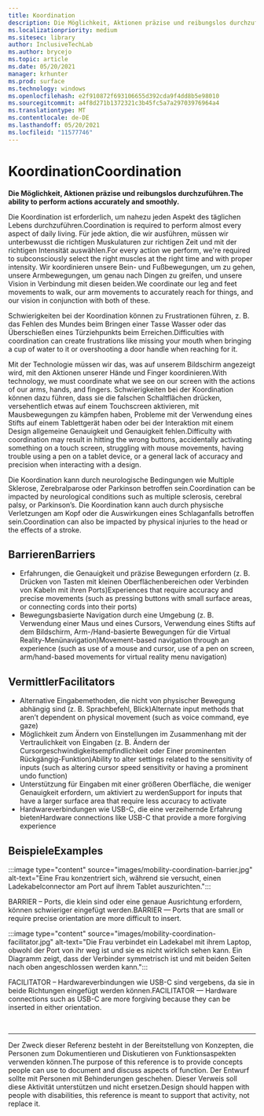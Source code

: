 ```yaml
---
title: Koordination
description: Die Möglichkeit, Aktionen präzise und reibungslos durchzuführen
ms.localizationpriority: medium
ms.sitesec: library
author: InclusiveTechLab
ms.author: brycejo
ms.topic: article
ms.date: 05/20/2021
manager: krhunter
ms.prod: surface
ms.technology: windows
ms.openlocfilehash: e2f910872f693106655d392cda9f4dd8b5e98010
ms.sourcegitcommit: a4f8d271b1372321c3b45fc5a7a29703976964a4
ms.translationtype: MT
ms.contentlocale: de-DE
ms.lasthandoff: 05/20/2021
ms.locfileid: "11577746"
---
```

# <a name="coordination"></a><span data-ttu-id="4b4a0-103">Koordination</span><span class="sxs-lookup"><span data-stu-id="4b4a0-103">Coordination</span></span>

**<span data-ttu-id="4b4a0-104">Die Möglichkeit, Aktionen präzise und reibungslos durchzuführen.</span><span class="sxs-lookup"><span data-stu-id="4b4a0-104">The ability to perform actions accurately and smoothly.</span></span>**

<span data-ttu-id="4b4a0-105">Die Koordination ist erforderlich, um nahezu jeden Aspekt des täglichen Lebens durchzuführen.</span><span class="sxs-lookup"><span data-stu-id="4b4a0-105">Coordination is required to perform almost every aspect of daily living.</span></span> <span data-ttu-id="4b4a0-106">Für jede aktion, die wir ausführen, müssen wir unterbewusst die richtigen Muskulaturen zur richtigen Zeit und mit der richtigen Intensität auswählen.</span><span class="sxs-lookup"><span data-stu-id="4b4a0-106">For every action we perform, we're required to subconsciously select the right muscles at the right time and with proper intensity.</span></span> <span data-ttu-id="4b4a0-107">Wir koordinieren unsere Bein- und Fußbewegungen, um zu gehen, unsere Armbewegungen, um genau nach Dingen zu greifen, und unsere Vision in Verbindung mit diesen beiden.</span><span class="sxs-lookup"><span data-stu-id="4b4a0-107">We coordinate our leg and feet movements to walk, our arm movements to accurately reach for things, and our vision in conjunction with both of these.</span></span>

<span data-ttu-id="4b4a0-108">Schwierigkeiten bei der Koordination können zu Frustrationen führen, z. B. das Fehlen des Mundes beim Bringen einer Tasse Wasser oder das Überschießen eines Türziehpunkts beim Erreichen.</span><span class="sxs-lookup"><span data-stu-id="4b4a0-108">Difficulties with coordination can create frustrations like missing your mouth when bringing a cup of water to it or overshooting a door handle when reaching for it.</span></span>

<span data-ttu-id="4b4a0-109">Mit der Technologie müssen wir das, was auf unserem Bildschirm angezeigt wird, mit den Aktionen unserer Hände und Finger koordinieren.</span><span class="sxs-lookup"><span data-stu-id="4b4a0-109">With technology, we must coordinate what we see on our screen with the actions of our arms, hands, and fingers.</span></span> <span data-ttu-id="4b4a0-110">Schwierigkeiten bei der Koordination können dazu führen, dass sie die falschen Schaltflächen drücken, versehentlich etwas auf einem Touchscreen aktivieren, mit Mausbewegungen zu kämpfen haben, Probleme mit der Verwendung eines Stifts auf einem Tablettgerät haben oder bei der Interaktion mit einem Design allgemeine Genauigkeit und Genauigkeit fehlen.</span><span class="sxs-lookup"><span data-stu-id="4b4a0-110">Difficulty with coordination may result in hitting the wrong buttons, accidentally activating something on a touch screen, struggling with mouse movements, having trouble using a pen on a tablet device, or a general lack of accuracy and precision when interacting with a design.</span></span>

<span data-ttu-id="4b4a0-111">Die Koordination kann durch neurologische Bedingungen wie Multiple Sklerose, Zerebralparose oder Parkinson betroffen sein.</span><span class="sxs-lookup"><span data-stu-id="4b4a0-111">Coordination can be impacted by neurological conditions such as multiple sclerosis, cerebral palsy, or Parkinson’s.</span></span> <span data-ttu-id="4b4a0-112">Die Koordination kann auch durch physische Verletzungen am Kopf oder die Auswirkungen eines Schlaganfalls betroffen sein.</span><span class="sxs-lookup"><span data-stu-id="4b4a0-112">Coordination can also be impacted by physical injuries to the head or the effects of a stroke.</span></span>

## <a name="barriers"></a><span data-ttu-id="4b4a0-113">Barrieren</span><span class="sxs-lookup"><span data-stu-id="4b4a0-113">Barriers</span></span>

* <span data-ttu-id="4b4a0-114">Erfahrungen, die Genauigkeit und präzise Bewegungen erfordern (z. B. Drücken von Tasten mit kleinen Oberflächenbereichen oder Verbinden von Kabeln mit ihren Ports)</span><span class="sxs-lookup"><span data-stu-id="4b4a0-114">Experiences that require accuracy and precise movements (such as pressing buttons with small surface areas, or connecting cords into their ports)</span></span>
* <span data-ttu-id="4b4a0-115">Bewegungsbasierte Navigation durch eine Umgebung (z. B. Verwendung einer Maus und eines Cursors, Verwendung eines Stifts auf dem Bildschirm, Arm-/Hand-basierte Bewegungen für die Virtual Reality-Menünavigation)</span><span class="sxs-lookup"><span data-stu-id="4b4a0-115">Movement-based navigation through an experience (such as use of a mouse and cursor, use of a pen on screen, arm/hand-based movements for virtual reality menu navigation)</span></span>

## <a name="facilitators"></a><span data-ttu-id="4b4a0-116">Vermittler</span><span class="sxs-lookup"><span data-stu-id="4b4a0-116">Facilitators</span></span>
* <span data-ttu-id="4b4a0-117">Alternative Eingabemethoden, die nicht von physischer Bewegung abhängig sind (z. B. Sprachbefehl, Blick)</span><span class="sxs-lookup"><span data-stu-id="4b4a0-117">Alternate input methods that aren’t dependent on physical movement (such as voice command, eye gaze)</span></span>
* <span data-ttu-id="4b4a0-118">Möglichkeit zum Ändern von Einstellungen im Zusammenhang mit der Vertraulichkeit von Eingaben (z. B. Ändern der Cursorgeschwindigkeitsempfindlichkeit oder Einer prominenten Rückgängig-Funktion)</span><span class="sxs-lookup"><span data-stu-id="4b4a0-118">Ability to alter settings related to the sensitivity of inputs (such as altering cursor speed sensitivity or having a prominent undo function)</span></span>
* <span data-ttu-id="4b4a0-119">Unterstützung für Eingaben mit einer größeren Oberfläche, die weniger Genauigkeit erfordern, um aktiviert zu werden</span><span class="sxs-lookup"><span data-stu-id="4b4a0-119">Support for inputs that have a larger surface area that require less accuracy to activate</span></span>
* <span data-ttu-id="4b4a0-120">Hardwareverbindungen wie USB-C, die eine verzeihernde Erfahrung bieten</span><span class="sxs-lookup"><span data-stu-id="4b4a0-120">Hardware connections like USB-C that provide a more forgiving experience</span></span>


## <a name="examples"></a><span data-ttu-id="4b4a0-121">Beispiele</span><span class="sxs-lookup"><span data-stu-id="4b4a0-121">Examples</span></span>

:::image type="content" source="images/mobility-coordination-barrier.jpg" alt-text="Eine Frau konzentriert sich, während sie versucht, einen Ladekabelconnector am Port auf ihrem Tablet auszurichten.":::

<span data-ttu-id="4b4a0-123">BARRIER – Ports, die klein sind oder eine genaue Ausrichtung erfordern, können schwieriger eingefügt werden.</span><span class="sxs-lookup"><span data-stu-id="4b4a0-123">BARRIER — Ports that are small or require precise orientation are more difficult to insert.</span></span>

:::image type="content" source="images/mobility-coordination-facilitator.jpg" alt-text="Die Frau verbindet ein Ladekabel mit ihrem Laptop, obwohl der Port von ihr weg ist und sie es nicht wirklich sehen kann. Ein Diagramm zeigt, dass der Verbinder symmetrisch ist und mit beiden Seiten nach oben angeschlossen werden kann.":::

<span data-ttu-id="4b4a0-126">FACILITATOR – Hardwareverbindungen wie USB-C sind vergebens, da sie in beide Richtungen eingefügt werden können.</span><span class="sxs-lookup"><span data-stu-id="4b4a0-126">FACILITATOR — Hardware connections such as USB-C are more forgiving because they can be inserted in either orientation.</span></span>

&nbsp;

[comment]: # (Footer-Anweisung)
___
<span data-ttu-id="4b4a0-128">Der Zweck dieser Referenz besteht in der Bereitstellung von Konzepten, die Personen zum Dokumentieren und Diskutieren von Funktionsaspekten verwenden können.</span><span class="sxs-lookup"><span data-stu-id="4b4a0-128">The purpose of this reference is to provide concepts people can use to document and discuss aspects of function.</span></span> <span data-ttu-id="4b4a0-129">Der Entwurf sollte mit Personen mit Behinderungen geschehen. Dieser Verweis soll diese Aktivität unterstützen und nicht ersetzen.</span><span class="sxs-lookup"><span data-stu-id="4b4a0-129">Design should happen with people with disabilities, this reference is meant to support that activity, not replace it.</span></span> 